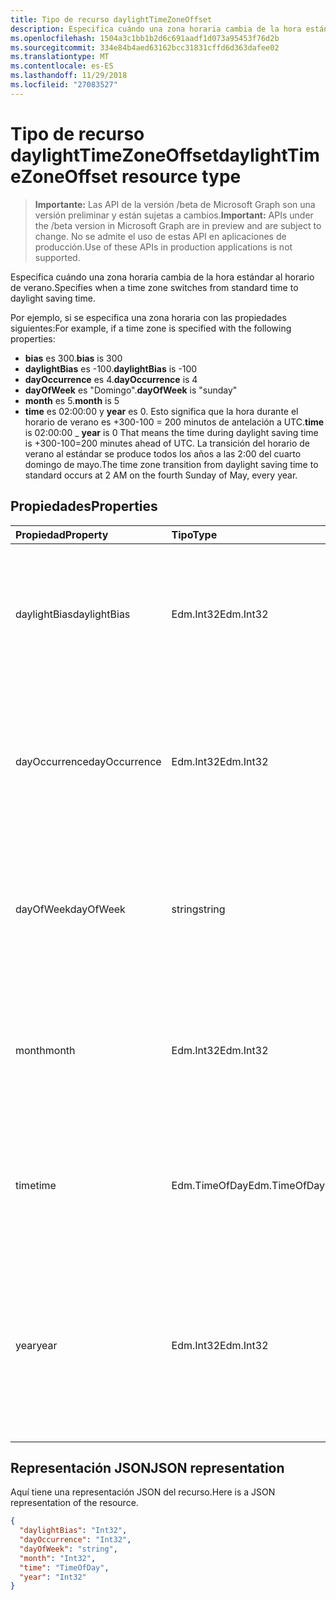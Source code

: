 ```yaml
---
title: Tipo de recurso daylightTimeZoneOffset
description: Especifica cuándo una zona horaria cambia de la hora estándar al horario de verano.
ms.openlocfilehash: 1504a3c1bb1b2d6c691aadf1d073a95453f76d2b
ms.sourcegitcommit: 334e84b4aed63162bcc31831cffd6d363dafee02
ms.translationtype: MT
ms.contentlocale: es-ES
ms.lasthandoff: 11/29/2018
ms.locfileid: "27083527"
---
```

# <a name="daylighttimezoneoffset-resource-type"></a><span data-ttu-id="9147a-103">Tipo de recurso daylightTimeZoneOffset</span><span class="sxs-lookup"><span data-stu-id="9147a-103">daylightTimeZoneOffset resource type</span></span>

> <span data-ttu-id="9147a-104">**Importante:** Las API de la versión /beta de Microsoft Graph son una versión preliminar y están sujetas a cambios.</span><span class="sxs-lookup"><span data-stu-id="9147a-104">**Important:** APIs under the /beta version in Microsoft Graph are in preview and are subject to change.</span></span> <span data-ttu-id="9147a-105">No se admite el uso de estas API en aplicaciones de producción.</span><span class="sxs-lookup"><span data-stu-id="9147a-105">Use of these APIs in production applications is not supported.</span></span>

<span data-ttu-id="9147a-106">Especifica cuándo una zona horaria cambia de la hora estándar al horario de verano.</span><span class="sxs-lookup"><span data-stu-id="9147a-106">Specifies when a time zone switches from standard time to daylight saving time.</span></span>

<span data-ttu-id="9147a-107">Por ejemplo, si se especifica una zona horaria con las propiedades siguientes:</span><span class="sxs-lookup"><span data-stu-id="9147a-107">For example, if a time zone is specified with the following properties:</span></span>

- <span data-ttu-id="9147a-108">**bias** es 300.</span><span class="sxs-lookup"><span data-stu-id="9147a-108">**bias** is 300</span></span>
- <span data-ttu-id="9147a-109">**daylightBias** es -100.</span><span class="sxs-lookup"><span data-stu-id="9147a-109">**daylightBias** is -100</span></span>
- <span data-ttu-id="9147a-110">**dayOccurrence** es 4.</span><span class="sxs-lookup"><span data-stu-id="9147a-110">**dayOccurrence** is 4</span></span>
- <span data-ttu-id="9147a-111">**dayOfWeek** es "Domingo".</span><span class="sxs-lookup"><span data-stu-id="9147a-111">**dayOfWeek** is "sunday"</span></span>
- <span data-ttu-id="9147a-112">**month** es 5.</span><span class="sxs-lookup"><span data-stu-id="9147a-112">**month** is 5</span></span>
- <span data-ttu-id="9147a-113">**time** es 02:00:00 y **year** es 0. Esto significa que la hora durante el horario de verano es +300-100 = 200 minutos de antelación a UTC.</span><span class="sxs-lookup"><span data-stu-id="9147a-113">**time** is 02:00:00 _ **year** is 0 That means the time during daylight saving time is +300-100=200 minutes ahead of UTC.</span></span> <span data-ttu-id="9147a-114">La transición del horario de verano al estándar se produce todos los años a las 2:00 del cuarto domingo de mayo.</span><span class="sxs-lookup"><span data-stu-id="9147a-114">The time zone transition from daylight saving time to standard occurs at 2 AM on the fourth Sunday of May, every year.</span></span>


## <a name="properties"></a><span data-ttu-id="9147a-115">Propiedades</span><span class="sxs-lookup"><span data-stu-id="9147a-115">Properties</span></span>
| <span data-ttu-id="9147a-116">Propiedad</span><span class="sxs-lookup"><span data-stu-id="9147a-116">Property</span></span>     | <span data-ttu-id="9147a-117">Tipo</span><span class="sxs-lookup"><span data-stu-id="9147a-117">Type</span></span>   |<span data-ttu-id="9147a-118">Descripción</span><span class="sxs-lookup"><span data-stu-id="9147a-118">Description</span></span>|
|:---------------|:--------|:----------|
| <span data-ttu-id="9147a-119">daylightBias</span><span class="sxs-lookup"><span data-stu-id="9147a-119">daylightBias</span></span> | <span data-ttu-id="9147a-120">Edm.Int32</span><span class="sxs-lookup"><span data-stu-id="9147a-120">Edm.Int32</span></span> | <span data-ttu-id="9147a-121">Diferencia horaria con respecto a la hora universal coordinada (UTC) durante el horario de verano.</span><span class="sxs-lookup"><span data-stu-id="9147a-121">The time offset from Coordinated Universal Time (UTC) for daylight saving time.</span></span> <span data-ttu-id="9147a-122">Este valor está en minutos.</span><span class="sxs-lookup"><span data-stu-id="9147a-122">This value is in minutes.</span></span>  |
| <span data-ttu-id="9147a-123">dayOccurrence</span><span class="sxs-lookup"><span data-stu-id="9147a-123">dayOccurrence</span></span> | <span data-ttu-id="9147a-124">Edm.Int32</span><span class="sxs-lookup"><span data-stu-id="9147a-124">Edm.Int32</span></span> | <span data-ttu-id="9147a-125">Representa la enésima repetición del día de la semana en que se produce la transición de la hora estándar al horario de verano.</span><span class="sxs-lookup"><span data-stu-id="9147a-125">Represents the nth occurrence of the day of week that the transition from standard time to daylight saving time occurs.</span></span> |
| <span data-ttu-id="9147a-126">dayOfWeek</span><span class="sxs-lookup"><span data-stu-id="9147a-126">dayOfWeek</span></span> | <span data-ttu-id="9147a-127">string</span><span class="sxs-lookup"><span data-stu-id="9147a-127">string</span></span> | <span data-ttu-id="9147a-128">Representa el día de la semana en el que se produce la transición de la hora estándar al horario de verano.</span><span class="sxs-lookup"><span data-stu-id="9147a-128">Represents the day of the week when the transition from standard time to daylight saving time occurs.</span></span> |
| <span data-ttu-id="9147a-129">month</span><span class="sxs-lookup"><span data-stu-id="9147a-129">month</span></span> | <span data-ttu-id="9147a-130">Edm.Int32</span><span class="sxs-lookup"><span data-stu-id="9147a-130">Edm.Int32</span></span> | <span data-ttu-id="9147a-131">Representa el mes del año en el que se produce la transición de la hora estándar al horario de verano.</span><span class="sxs-lookup"><span data-stu-id="9147a-131">Represents the month of the year when the transition from standard time to daylight saving time occurs.</span></span> |
| <span data-ttu-id="9147a-132">time</span><span class="sxs-lookup"><span data-stu-id="9147a-132">time</span></span> | <span data-ttu-id="9147a-133">Edm.TimeOfDay</span><span class="sxs-lookup"><span data-stu-id="9147a-133">Edm.TimeOfDay</span></span> | <span data-ttu-id="9147a-134">Representa la hora del día en la que se produce la transición de la hora estándar al horario de verano.</span><span class="sxs-lookup"><span data-stu-id="9147a-134">Represents the time of day when the transition from standard time to daylight saving time occurs.</span></span> |
| <span data-ttu-id="9147a-135">year</span><span class="sxs-lookup"><span data-stu-id="9147a-135">year</span></span> | <span data-ttu-id="9147a-136">Edm.Int32</span><span class="sxs-lookup"><span data-stu-id="9147a-136">Edm.Int32</span></span> | <span data-ttu-id="9147a-137">Representa la frecuencia en términos de años con que se produce el cambio de la hora estándar al horario de verano.</span><span class="sxs-lookup"><span data-stu-id="9147a-137">Represents how frequently in terms of years the change from standard time to daylight saving time occurs.</span></span> <span data-ttu-id="9147a-138">Por ejemplo, un valor 0 significa todos los años.</span><span class="sxs-lookup"><span data-stu-id="9147a-138">For example, a value of 0 means every year.</span></span>|


## <a name="json-representation"></a><span data-ttu-id="9147a-139">Representación JSON</span><span class="sxs-lookup"><span data-stu-id="9147a-139">JSON representation</span></span>

<span data-ttu-id="9147a-140">Aquí tiene una representación JSON del recurso.</span><span class="sxs-lookup"><span data-stu-id="9147a-140">Here is a JSON representation of the resource.</span></span>

<!-- {
  "blockType": "resource",
  "optionalProperties": [

  ],
  "@odata.type": "microsoft.graph.daylightTimeZoneOffset"
}-->

```json
{
  "daylightBias": "Int32",
  "dayOccurrence": "Int32",
  "dayOfWeek": "string",
  "month": "Int32",
  "time": "TimeOfDay",
  "year": "Int32"
}

```

<!-- uuid: 8fcb5dbc-d5aa-4681-8e31-b001d5168d79
2015-10-25 14:57:30 UTC -->
<!-- {
  "type": "#page.annotation",
  "description": "daylightTimeZoneOffset resource",
  "keywords": "",
  "section": "documentation",
  "tocPath": ""
}-->